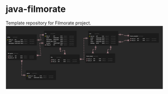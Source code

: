 # java-filmorate
Template repository for Filmorate project.
![This is ER-diagtam](https://github.com/SergeyMont/java-filmorate/blob/add-friends-likes/filmorate.png)
